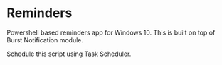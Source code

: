 # Reminders
Powershell based reminders app for Windows 10. This is built on top of Burst Notification module.

Schedule this script using Task Scheduler.
